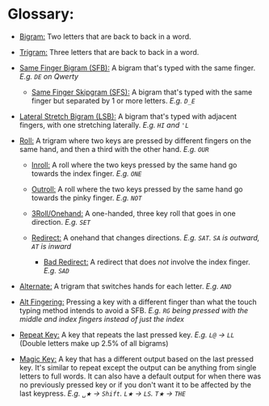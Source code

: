 # Glossary:
  
- <ins>Bigram:</ins> Two letters that are back to back in a word.

- <ins>Trigram:</ins> Three letters that are back to back in a word.

- <ins>Same Finger Bigram (SFB):</ins> A bigram that's typed with the same finger. *E.g. `DE` on Qwerty*

  - <ins>Same Finger Skipgram (SFS):</ins> A bigram that's typed with the same finger but separated by 1 or more letters. *E.g. `D_E`*

-  <ins>Lateral Stretch Bigram (LSB):</ins> A bigram that's typed with adjacent fingers, with one stretching laterally. *E.g. `HI` and `'L`*

- <ins>Roll:</ins> A trigram where two keys are pressed by different fingers on the same hand, and then a third with the other hand. *E.g. `OUR`*

  - <ins>Inroll:</ins> A roll where the two keys pressed by the same hand go towards the index finger. *E.g. `ONE`*

  - <ins>Outroll:</ins> A roll where the two keys pressed by the same hand go towards the pinky finger. *E.g. `NOT`*

  - <ins>3Roll/Onehand:</ins> A one-handed, three key roll that goes in one direction. *E.g. `SET`*

  - <ins>Redirect:</ins> A onehand that changes directions. *E.g. `SAT`. `SA` is outward, `AT` is inward*

    - <ins>Bad Redirect:</ins> A redirect that does *not* involve the index finger. *E.g. `SAD`*
  
- <ins>Alternate:</ins> A trigram that switches hands for each letter. *E.g. `AND`*

- <ins>Alt Fingering:</ins> Pressing a key with a different finger than what the touch typing method intends to avoid a SFB. *E.g. `RG` being pressed with the middle and index fingers instead of just the index*

- <ins>Repeat Key:</ins> A key that repeats the last pressed key. *E.g. `L@` → `LL`* (Double letters make up 2.5% of all bigrams)

- <ins>Magic Key:</ins> A key that has a different output based on the last pressed key. It's similar to repeat except the output can be anything from single letters to full words. It can also have a default output for when there was no previously pressed key or if you don't want it to be affected by the last keypress. *E.g. ‎`␣★` → `Shift`. ‎`L★` → `LS`. ‎`T★` → `THE`*
